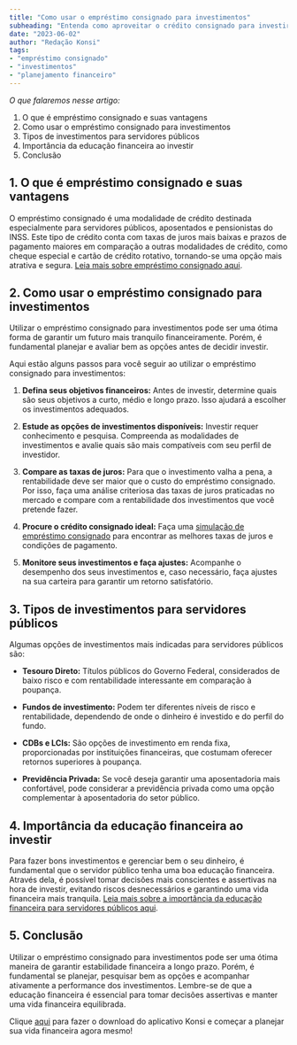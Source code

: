 ```yaml
---
title: "Como usar o empréstimo consignado para investimentos"
subheading: "Entenda como aproveitar o crédito consignado para investir e melhorar a sua qualidade de vida"
date: "2023-06-02"
author: "Redação Konsi"
tags:
- "empréstimo consignado"
- "investimentos"
- "planejamento financeiro"
---
```


_O que falaremos nesse artigo:_
1. O que é empréstimo consignado e suas vantagens
2. Como usar o empréstimo consignado para investimentos
3. Tipos de investimentos para servidores públicos
4. Importância da educação financeira ao investir
5. Conclusão

## 1. O que é empréstimo consignado e suas vantagens
O empréstimo consignado é uma modalidade de crédito destinada especialmente para servidores públicos, aposentados e pensionistas do INSS. Este tipo de crédito conta com taxas de juros mais baixas e prazos de pagamento maiores em comparação a outras modalidades de crédito, como cheque especial e cartão de crédito rotativo, tornando-se uma opção mais atrativa e segura. [Leia mais sobre empréstimo consignado aqui](/postagens/5-motivos-para-escolher-o-credito-consignado-publico.md).

## 2. Como usar o empréstimo consignado para investimentos
Utilizar o empréstimo consignado para investimentos pode ser uma ótima forma de garantir um futuro mais tranquilo financeiramente. Porém, é fundamental planejar e avaliar bem as opções antes de decidir investir.

Aqui estão alguns passos para você seguir ao utilizar o empréstimo consignado para investimentos:

1. **Defina seus objetivos financeiros:** Antes de investir, determine quais são seus objetivos a curto, médio e longo prazo. Isso ajudará a escolher os investimentos adequados.

2. **Estude as opções de investimentos disponíveis:** Investir requer conhecimento e pesquisa. Compreenda as modalidades de investimentos e avalie quais são mais compatíveis com seu perfil de investidor.

3. **Compare as taxas de juros:** Para que o investimento valha a pena, a rentabilidade deve ser maior que o custo do empréstimo consignado. Por isso, faça uma análise criteriosa das taxas de juros praticadas no mercado e compare com a rentabilidade dos investimentos que você pretende fazer.

4. **Procure o crédito consignado ideal:** Faça uma [simulação de empréstimo consignado](https://konsi.com.br/simular-emprestimo-consignado) para encontrar as melhores taxas de juros e condições de pagamento.

5. **Monitore seus investimentos e faça ajustes:** Acompanhe o desempenho dos seus investimentos e, caso necessário, faça ajustes na sua carteira para garantir um retorno satisfatório.

## 3. Tipos de investimentos para servidores públicos
Algumas opções de investimentos mais indicadas para servidores públicos são:

- **Tesouro Direto:** Títulos públicos do Governo Federal, considerados de baixo risco e com rentabilidade interessante em comparação à poupança.

- **Fundos de investimento:** Podem ter diferentes níveis de risco e rentabilidade, dependendo de onde o dinheiro é investido e do perfil do fundo.

- **CDBs e LCIs:** São opções de investimento em renda fixa, proporcionadas por instituições financeiras, que costumam oferecer retornos superiores à poupança.

- **Previdência Privada:** Se você deseja garantir uma aposentadoria mais confortável, pode considerar a previdência privada como uma opção complementar à aposentadoria do setor público.

## 4. Importância da educação financeira ao investir
Para fazer bons investimentos e gerenciar bem o seu dinheiro, é fundamental que o servidor público tenha uma boa educação financeira. Através dela, é possível tomar decisões mais conscientes e assertivas na hora de investir, evitando riscos desnecessários e garantindo uma vida financeira mais tranquila. [Leia mais sobre a importância da educação financeira para servidores públicos aqui](/postagens/a-importncia-da-educao-financeira-para-servidores-pblicos-e-como-implement-la-em-sua-vida.md).

## 5. Conclusão
Utilizar o empréstimo consignado para investimentos pode ser uma ótima maneira de garantir estabilidade financeira a longo prazo. Porém, é fundamental se planejar, pesquisar bem as opções e acompanhar ativamente a performance dos investimentos. Lembre-se de que a educação financeira é essencial para tomar decisões assertivas e manter uma vida financeira equilibrada.

Clique [aqui](https://konsi.com.br/download) para fazer o download do aplicativo Konsi e começar a planejar sua vida financeira agora mesmo!
